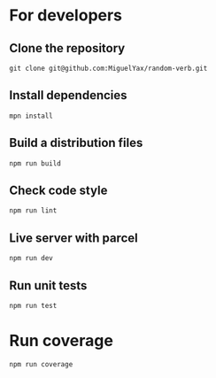 # For developers

## Clone the repository

```
git clone git@github.com:MiguelYax/random-verb.git
```

## Install dependencies 
```
mpn install
```

## Build a distribution files
```
npm run build
```

## Check code style
```
npm run lint
```

## Live server with parcel

```
npm run dev
```

## Run unit tests
```
npm run test
```

# Run coverage 
```
npm run coverage
```


